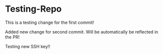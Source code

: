 # Testing-Repo

This is a testing change for the first commit!

Added new change for second commit. Will be automatically be reflected in the PR!

Testing new SSH key!!
